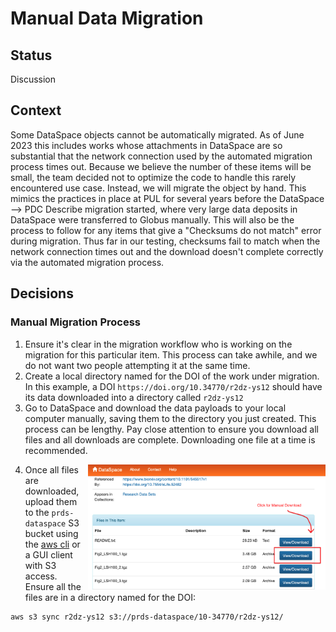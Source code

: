 # Manual Data Migration

## Status

Discussion

## Context

Some DataSpace objects cannot be automatically migrated. As of June 2023 this includes works whose attachments in DataSpace are so substantial that the network connection used by the automated migration process times out. Because we believe the number of these items will be small, the team decided not to optimize the code to handle this rarely encountered use case. Instead, we will migrate the object by hand. This mimics the practices in place at PUL for several years before the DataSpace --> PDC Describe migration started, where very large data deposits in DataSpace were transferred to Globus manually. This will also be the process to follow for any items that give a "Checksums do not match" error during migration. Thus far in our testing, checksums fail to match when the network connection times out and the download doesn't complete correctly via the automated migration process. 


## Decisions

### Manual Migration Process

1. Ensure it's clear in the migration workflow who is working on the migration for this particular item. This process can take awhile, and we do not want two people attempting it at the same time.
2. Create a local directory named for the DOI of the work under migration. In this example, a DOI `https://doi.org/10.34770/r2dz-ys12` should have its data downloaded into a directory called `r2dz-ys12`
3. Go to DataSpace and download the data payloads to your local computer manually, saving them to the directory you just created. This process can be lengthy. Pay close attention to ensure you download all files and all downloads are complete. Downloading one file at a time is recommended. 
  
  <img src="images/manual_download.png"
     alt="Screenshot of DataSpace download button"
     style="float: right; margin-left: 10px; height: 200px" />

4. Once all files are downloaded, upload them to the `prds-dataspace` S3 bucket using the [aws cli](https://docs.aws.amazon.com/cli/latest/userguide/getting-started-quickstart.html) or a GUI client with S3 access. Ensure all the files are in a directory named for the DOI:
  ```
  aws s3 sync r2dz-ys12 s3://prds-dataspace/10-34770/r2dz-ys12/
  ```
